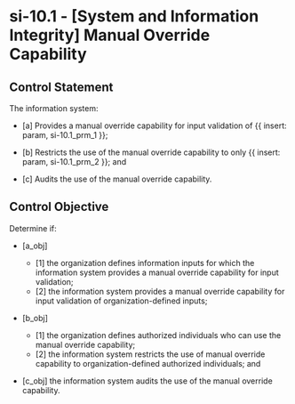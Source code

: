 # si-10.1 - \[System and Information Integrity\] Manual Override Capability

## Control Statement

The information system:

- \[a\] Provides a manual override capability for input validation of {{ insert: param, si-10.1_prm_1 }};

- \[b\] Restricts the use of the manual override capability to only {{ insert: param, si-10.1_prm_2 }}; and

- \[c\] Audits the use of the manual override capability.

## Control Objective

Determine if:

- \[a_obj\]

  - \[1\] the organization defines information inputs for which the information system provides a manual override capability for input validation;
  - \[2\] the information system provides a manual override capability for input validation of organization-defined inputs;

- \[b_obj\]

  - \[1\] the organization defines authorized individuals who can use the manual override capability;
  - \[2\] the information system restricts the use of manual override capability to organization-defined authorized individuals; and

- \[c_obj\] the information system audits the use of the manual override capability.
